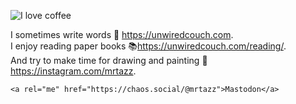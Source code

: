 ![I love coffee](http://gifs.unwiredcouch.com/gilmore-girls/i-love-coffee.gif)

I sometimes write words :fax: https://unwiredcouch.com. </br>
I enjoy reading paper books 📚https://unwiredcouch.com/reading/. </br>
And try to make time for drawing and painting :art: https://instagram.com/mrtazz. </br>


`<a rel="me" href="https://chaos.social/@mrtazz">Mastodon</a>`
